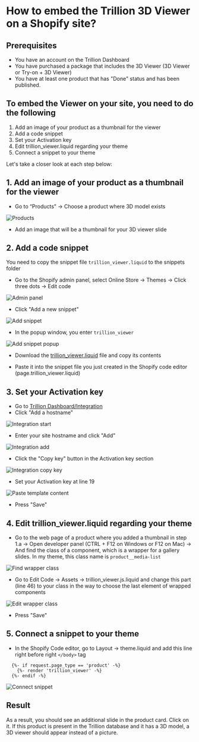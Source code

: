 # How to embed the Trillion 3D Viewer on a Shopify site?

## Prerequisites

- You have an account on the Trillion Dashboard
- You have purchased a package that includes the 3D Viewer (3D Viewer or Try-on + 3D Viewer)
- You have at least one product that has "Done" status and has been published.

## To embed the Viewer on your site, you need to do the following

1. Add an image of your product as a thumbnail for the viewer
2. Add a code snippet
3. Set your Activation key
4. Edit trillion_viewer.liquid regarding your theme
5. Connect a snippet to your theme

Let's take a closer look at each step below:

## 1. Add an image of your product as a thumbnail for the viewer

- Go to “Products” -> Choose a product where 3D model exists

![Products](./_img/1.png)

- Add an image that will be a thumbnail for your 3D viewer slide

## 2. Add a code snippet

You need to copy the snippet file `trillion_viewer.liquid` to the snippets folder

- Go to the Shopify admin panel, select Online Store → Themes → Click three dots → Edit code

![Admin panel](./_img/2.png)

- Click "Add a new snippet"

![Add snippet](./_img/3.png)

- In the popup window, you enter `trillion_viewer`

![Add snippet popup](./_img/4.png)

- Download the [trillion_viewer.liquid](./trillion_viewer.liquid "Go to file") file and copy its contents

- Paste it into the snippet file you just created in the Shopify code editor (page.trillion_viewer.liquid)

## 3. Set your Activation key

- Go to [Trillion Dashboard/Integration](https://dashboard.trillion.jewelry/integration "Go to dashboard")
- Click "Add a hostname"

![Integration start](./_img/5.png)

- Enter your site hostname and click "Add"

![Integration add](./_img/6.png)

- Click the "Copy key" button in the Activation key section

![Integration copy key](./_img/7.png)

- Set your Activation key at line 19

![Paste template content](./_img/8.png)

- Press "Save"

## 4. Edit trillion_viewer.liquid regarding your theme

- Go to the web page of a product where you added a thumbnail in step 1.a -> Open developer panel (CTRL + F12 on Windows or F12 on Mac) -> And find the class of a component, which is a wrapper for a gallery slides. In my theme, this class name is `product__media-list`

![Find wrapper class](./_img/9.png)

- Go to Edit Code -> Assets -> trillion_viewer.js.liquid and change this part (line 46) to your class in the way to choose the last element of wrapped components

![Edit wrapper class](./_img/10.png)

- Press "Save"

## 5. Connect a snippet to your theme

- In the Shopify Code editor, go to Layout -> theme.liquid and add this line right before right `</body>` tag

```liquid
  {%- if request.page_type == 'product' -%}
    {%- render 'trillion_viewer' -%}
  {%- endif -%}
```

![Connect snippet](./_img/11.png)

## Result

As a result, you should see an additional slide in the product card. Click on it. If this product is present in the Trillion database and it has a 3D model, a 3D viewer should appear instead of a picture.
